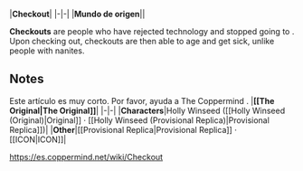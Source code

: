|**Checkout**|
|-|-|
|**Mundo de origen**||

**Checkouts** are people who have rejected  technology and stopped going to . Upon checking out, checkouts are then able to age and get sick, unlike people with nanites.

## Notes

Este artículo es muy corto. Por favor, ayuda a The Coppermind .
|**[[The Original\|The Original]]**|
|-|-|
|**Characters**|Holly Winseed ([[Holly Winseed (Original)\|Original]] · [[Holly Winseed (Provisional Replica)\|Provisional Replica]])|
|**Other**|[[Provisional Replica\|Provisional Replica]] · [[ICON\|ICON]]|



https://es.coppermind.net/wiki/Checkout